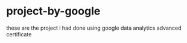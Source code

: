 # project-by-google
these are the project i had done using google data analytics advanced certificate

